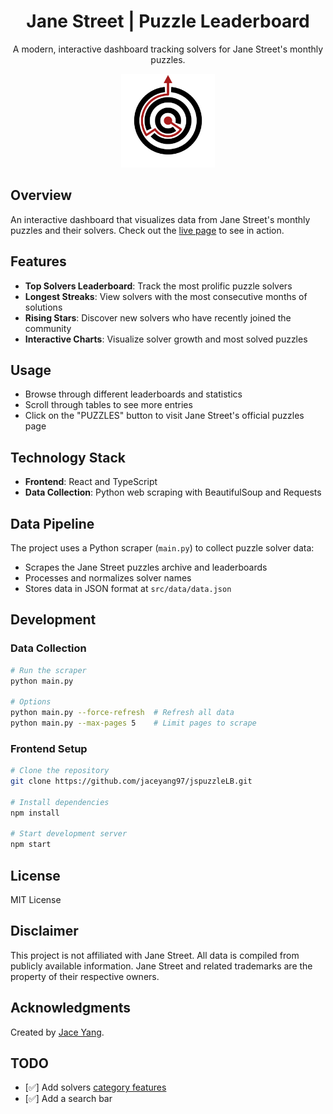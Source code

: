 <div align="center">
  <h1><strong>Jane Street</strong> | Puzzle Leaderboard</h1>
  <p>A modern, interactive dashboard tracking solvers for Jane Street's monthly puzzles.</p>
  <img src="public/js_puzzle_solver_logo.svg" alt="Jane Street Puzzle Leaderboard Logo" width="150px" />
</div>

## Overview
An interactive dashboard that visualizes data from Jane Street's monthly puzzles and their solvers.
Check out the [live page](https://jspuzzle-lb.vercel.app/) to see in action.

## Features
- **Top Solvers Leaderboard**: Track the most prolific puzzle solvers
- **Longest Streaks**: View solvers with the most consecutive months of solutions
- **Rising Stars**: Discover new solvers who have recently joined the community
- **Interactive Charts**: Visualize solver growth and most solved puzzles

## Usage
- Browse through different leaderboards and statistics
- Scroll through tables to see more entries
- Click on the "PUZZLES" button to visit Jane Street's official puzzles page

## Technology Stack
- **Frontend**: React and TypeScript
- **Data Collection**: Python web scraping with BeautifulSoup and Requests

## Data Pipeline
The project uses a Python scraper (`main.py`) to collect puzzle solver data:
- Scrapes the Jane Street puzzles archive and leaderboards
- Processes and normalizes solver names
- Stores data in JSON format at `src/data/data.json`

## Development

### Data Collection
```bash
# Run the scraper
python main.py

# Options
python main.py --force-refresh  # Refresh all data
python main.py --max-pages 5    # Limit pages to scrape
```

### Frontend Setup
```bash
# Clone the repository
git clone https://github.com/jaceyang97/jspuzzleLB.git

# Install dependencies
npm install

# Start development server
npm start
```

## License
MIT License

## Disclaimer
This project is not affiliated with Jane Street. All data is compiled from publicly available information. Jane Street and related trademarks are the property of their respective owners.

## Acknowledgments
Created by [Jace Yang](https://www.jaceyang.com/).

## TODO
- [✅] Add solvers [category features](https://public.tableau.com/app/profile/heidi.stockton/viz/PuzzlesofJaneStreet/JaneStreet)
- [✅] Add a search bar